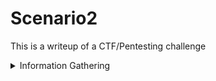 # Scenario2
 
This is a writeup of a CTF/Pentesting challenge

<details><summary>Information Gathering</summary>
<p>

First things first, I ran a pingsweep scan using Nmap to identify possible targets across the network

![](/images/1.png)

We know have five targets:

* 192.168.22.1
* 192.168.22.20
* 192.168.22.30
* 192.168.22.40
* 192.168.22.45

With this information we can start scanning each one:

<details><summary>192.168.22.1</summary>
<p>
The IP of this machine could indicate that it is the router/default gateway of the network. Most routers either end in .1 or .254 for convenience. The first scan we run is a simple all ports scan outputting to a "normal" file.

![](/images/2%20pfsense%20allports.png)

Looking at the results, we can gather a few things. First, that it is running DNS - almost confirming suspicions it is the router. It is also running a possible website or web interface on port 80 and another service running on port 2222 called "EtherNetIP-1. Researching port 2222 indicates some results telling us what it could possibly be. 

![](/images/port%202222.png)

Now that we have a number of open ports, a more detailed scan can be run on these three ports only - this is much faster than running it across all ports.

![](/images/3%20pfsense%20servscan.png)

This reveals some much more interesting information. It tells us that "lighttpd 1.4.35" is running on port 80 and that port 2222 is actually running SSH (away from the default port of 22) with a version called OpenSHH 6.6.1.

With this information, the first thing I did was check out the webpage. Navigating to it reveals a pfsense login page - confirming this is a router. It could possible be open to brute force if it has a weak password. However, before bruteforcing it and going wild, maybe they didn't change the default credentials? Googling for pfsense default credentials reveals that pfsense:pfsense is the username and password. 

![](/images/pfsensedefault.png)

</p>
</details>

<details><summary>192.168.22.20</summary>
<p>

</p>
</details>

<details><summary>192.168.22.30</summary>
<p>

</p>
</details>

<details><summary>192.168.22.40</summary>
<p>

</p>
</details>

<details><summary>192.168.22.45</summary>
<p>

</p>
</details>